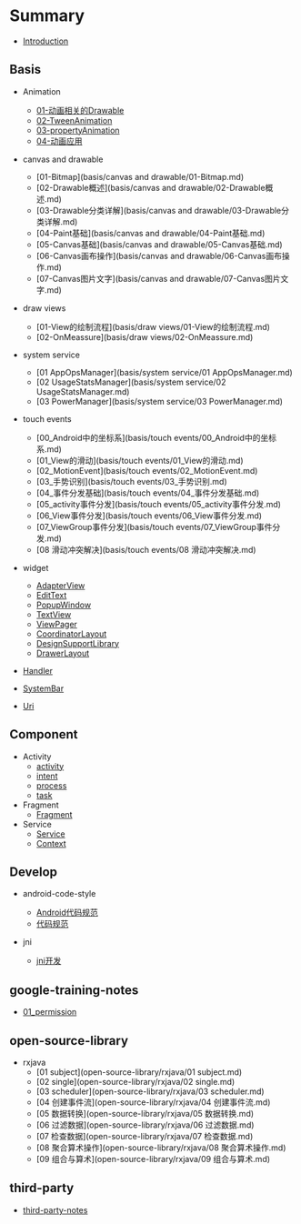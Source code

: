 # Summary

* [Introduction](README.md)

## Basis

* Animation
    * [01-动画相关的Drawable](basis/animation/01-动画相关的Drawable.md)
    * [02-TweenAnimation](basis/animation/02-TweenAnimation.md)
    * [03-propertyAnimation](basis/animation/03-propertyAnimation.md)
    * [04-动画应用](basis/animation/04-动画应用.md)
* canvas and drawable
    * [01-Bitmap](basis/canvas and drawable/01-Bitmap.md)
    * [02-Drawable概述](basis/canvas and drawable/02-Drawable概述.md)
    * [03-Drawable分类详解](basis/canvas and drawable/03-Drawable分类详解.md)
    * [04-Paint基础](basis/canvas and drawable/04-Paint基础.md)
    * [05-Canvas基础](basis/canvas and drawable/05-Canvas基础.md)
    * [06-Canvas画布操作](basis/canvas and drawable/06-Canvas画布操作.md)
    * [07-Canvas图片文字](basis/canvas and drawable/07-Canvas图片文字.md)
* draw views
    * [01-View的绘制流程](basis/draw views/01-View的绘制流程.md)
    * [02-OnMeassure](basis/draw views/02-OnMeassure.md)
* system service
    * [01 AppOpsManager](basis/system service/01 AppOpsManager.md)
    * [02 UsageStatsManager](basis/system service/02 UsageStatsManager.md)
    * [03 PowerManager](basis/system service/03 PowerManager.md)
* touch events
    * [00_Android中的坐标系](basis/touch events/00_Android中的坐标系.md)
    * [01_View的滑动](basis/touch events/01_View的滑动.md)
    * [02_MotionEvent](basis/touch events/02_MotionEvent.md)
    * [03_手势识别](basis/touch events/03_手势识别.md)
    * [04_事件分发基础](basis/touch events/04_事件分发基础.md)
    * [05_activity事件分发](basis/touch events/05_activity事件分发.md)
    * [06_View事件分发](basis/touch events/06_View事件分发.md)
    * [07_ViewGroup事件分发](basis/touch events/07_ViewGroup事件分发.md)
    * [08 滑动冲突解决](basis/touch events/08 滑动冲突解决.md)
* widget
    * [AdapterView](basis/widget/AdapterView.md)
    * [EditText](basis/widget/EditText.md)
    * [PopupWindow](basis/widget/PopupWindow.md)
    * [TextView](basis/widget/TextView.md)
    * [ViewPager](basis/widget/ViewPager.md)
    * [CoordinatorLayout](basis/widget/CoordinatorLayout.md)
    * [DesignSupportLibrary](basis/widget/DesignSupportLibrary.md)
    * [DrawerLayout](basis/widget/DrawerLayout.md)

* [Handler](basis/Handler.md)
* [SystemBar](basis/SystemBar.md)
* [Uri](basis/Uri.md)

## Component

* Activity
    * [activity](component/activity/activity.md)
    * [intent](component/activity/intent.md)
    * [process](component/activity/process.md)
    * [task](component/activity/task.md)
* Fragment
    * [Fragment](component/fragment/Fragment.md)
* Service
    * [Service](component/service/service.md)
    * [Context](component/Context.md)

## Develop

* android-code-style
    * [Android代码规范](develop/android-code-style/Android代码规范.md)
    * [代码规范](develop/android-code-style/代码规范.md)

* jni
    * [jni开发](develop/jni/Jni开发.md)

## google-training-notes

* [01_permission](google-training-notes/01_permission.md)

## open-source-library

* rxjava
    * [01 subject](open-source-library/rxjava/01 subject.md)
    * [02 single](open-source-library/rxjava/02 single.md)
    * [03 scheduler](open-source-library/rxjava/03 scheduler.md)
    * [04 创建事件流](open-source-library/rxjava/04 创建事件流.md)
    * [05 数据转换](open-source-library/rxjava/05 数据转换.md)
    * [06 过滤数据](open-source-library/rxjava/06 过滤数据.md)
    * [07 检查数据](open-source-library/rxjava/07 检查数据.md)
    * [08 聚合算术操作](open-source-library/rxjava/08 聚合算术操作.md)
    * [09 组合与算术](open-source-library/rxjava/09 组合与算术.md)

## third-party

* [third-party-notes](third-party/third-party-notes.md)